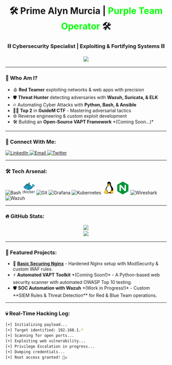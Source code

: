 <h1 align="center">🛠️ Prime Alyn Murcia | <span style="color:#00ff00;">Purple Team Operator</span> 🛠️</h1>
<h3 align="center">⛓️ Cybersecurity Specialist | Exploiting & Fortifying Systems ⛓️</h3>

<p align="center">
  <img src="https://readme-typing-svg.herokuapp.com?font=Fira+Code&size=22&pause=1000&color=00FF00&center=true&vCenter=true&width=700&lines=Red+Team+Operator+%E2%9C%94;Web+Application+Exploiter+%E2%9C%94;Cyber+Threat+Hunter+%E2%9C%94;Kubernetes+Security+%E2%9C%94;Network+Intrusion+Expert+%E2%9C%94">
</p>

---

<h3 align="left">👾 Who Am I?</h3>
<ul>
  <li>🩸 <b>Red Teamer</b> exploiting networks & web apps with precision</li>
  <li>🛡️ <b>Threat Hunter</b> detecting adversaries with <b>Wazuh, Suricata, & ELK</b></li>
  <li>🔥 Automating Cyber Attacks with <b>Python, Bash, & Ansible</b></li>
  <li>🕵️‍♂️ <b>Top 2</b> in <b>GuideM CTF</b> - Mastering adversarial tactics</li>
  <li>⚙️ Reverse engineering & custom exploit development</li>
  <li>🛠️ Building an <b>Open-Source VAPT Framework</b> *(Coming Soon...)*</li>
</ul>

---

<h3 align="left">🔗 Connect With Me:</h3>
<p align="left">
  <a href="https://linkedin.com/in/prime-murcia" target="_blank">
    <img src="https://img.shields.io/badge/LinkedIn-%230077B5.svg?style=for-the-badge&logo=linkedin&logoColor=white" alt="LinkedIn"/>
  </a>
  <a href="mailto:murciaprime27@gmail.com" target="_blank">
    <img src="https://img.shields.io/badge/Email-%23D14836.svg?style=for-the-badge&logo=gmail&logoColor=white" alt="Email"/>
  </a>
  <a href="https://twitter.com/PrimeMurcia" target="_blank">
    <img src="https://img.shields.io/badge/Twitter-%231DA1F2.svg?style=for-the-badge&logo=twitter&logoColor=white" alt="Twitter"/>
  </a>
</p>

---

<h3 align="left">🛠️ Tech Arsenal:</h3>
<p align="left">
  <img src="https://www.vectorlogo.zone/logos/gnu_bash/gnu_bash-icon.svg" alt="Bash" width="40" height="40"/>
  <img src="https://raw.githubusercontent.com/devicons/devicon/master/icons/docker/docker-original-wordmark.svg" alt="Docker" width="40" height="40"/>
  <img src="https://www.vectorlogo.zone/logos/git-scm/git-scm-icon.svg" alt="Git" width="40" height="40"/>
  <img src="https://www.vectorlogo.zone/logos/grafana/grafana-icon.svg" alt="Grafana" width="40" height="40"/>
  <img src="https://www.vectorlogo.zone/logos/kubernetes/kubernetes-icon.svg" alt="Kubernetes" width="40" height="40"/>
  <img src="https://raw.githubusercontent.com/devicons/devicon/master/icons/linux/linux-original.svg" alt="Linux" width="40" height="40"/>
  <img src="https://raw.githubusercontent.com/devicons/devicon/master/icons/nginx/nginx-original.svg" alt="Nginx" width="40" height="40"/>
  <img src="https://www.vectorlogo.zone/logos/wireshark/wireshark-icon.svg" alt="Wireshark" width="40" height="40"/>
  <img src="https://www.vectorlogo.zone/logos/wazuh/wazuh-icon.svg" alt="Wazuh" width="40" height="40"/>
</p>

---

<h3 align="left">🔥 GitHub Stats:</h3>
<p align="center">
  <img src="https://github-readme-streak-stats.herokuapp.com/?user=PrimeMurcia&theme=matrix&hide_border=true" />
  <br>
  <img src="https://github-readme-stats.vercel.app/api/top-langs/?username=PrimeMurcia&layout=compact&theme=radical&hide_border=true">
</p>

---

<h3 align="left">🔬 Featured Projects:</h3>
<ul>
  <li>🚀 <b><a href="https://github.com/PrimeMurcia/Basic-securing-NGINX">Basic Securing Nginx</a></b> - Hardened Nginx setup with ModSecurity & custom WAF rules.</li>
  <li>⚡ <b>Automated VAPT Toolkit</b> *(Coming Soon!)* - A Python-based web security scanner with automated OWASP Top 10 testing.</li>
  <li>🛡️ <b>SOC Automation with Wazuh</b> *(Work in Progress!)* - Custom **SIEM Rules & Threat Detection** for Red & Blue Team operations.</li>
</ul>

---

<h3 align="left">💀 Real-Time Hacking Log:</h3>

```bash
[+] Initializing payload...
[+] Target identified: 192.168.1.*
[+] Scanning for open ports...
[+] Exploiting web vulnerability...
[+] Privilege Escalation in progress...
[+] Dumping credentials...
[+] Root access granted! 🏴‍☠️
